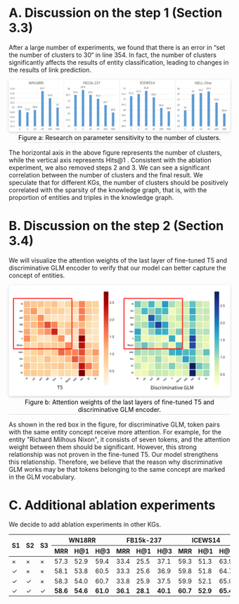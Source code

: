 # A.  Discussion on the step 1 (Section 3.3)

After a large number of experiments, we found that there is an error in “set the number of clusters to 30“ in line 354. In fact, the number of clusters significantly affects the results of entity classification, leading to changes in the results of link prediction.

<center>    <img style="border-radius: 0.3125em;    box-shadow: 0 2px 4px 0 rgba(34,36,38,.12),0 2px 10px 0 rgba(34,36,38,.08);"     src="img/cluster_ab.png">    <br>    <div style="color:orange; border-bottom: 1px solid #d9d9d9;    display: inline-block;    color: #000;    padding: 2px;">Figure a: Research on parameter sensitivity to the number of clusters. </div> </center>

The horizontal axis in the above figure represents the number of clusters, while the vertical axis represents Hits@1 . Consistent with the ablation experiment, we also removed steps 2 and 3. We can see a significant correlation between the number of clusters and the final result. We speculate that for different KGs, the number of clusters should be positively correlated with the sparsity of the knowledge graph, that is, with the proportion of entities and triples in the knowledge graph.

# B. Discussion on the step 2 (Section 3.4)

We will visualize the attention weights of the last layer of fine-tuned T5 and discriminative GLM encoder to verify that our model can better capture the concept of entities.

<center>    <img style="border-radius: 0.3125em;    box-shadow: 0 2px 4px 0 rgba(34,36,38,.12),0 2px 10px 0 rgba(34,36,38,.08);"     src="img/DT5.png">    <br>    <div style="color:orange; border-bottom: 1px solid #d9d9d9;    display: inline-block;    color: #000;    padding: 2px;">Figure b: Attention weights of the last layers of fine-tuned T5 and discriminative GLM encoder. </div> </center>

As shown in the red box in the figure, for discriminative GLM, token pairs with the same entity concept receive more attention. For example, for the entity "Richard Milhous Nixon", it consists of seven tokens, and the attention weight between them should be significant. However, this strong relationship was not proven in the fine-tuned T5. Our model strengthens this relationship. Therefore, we believe that the reason why discriminative GLM works may be that tokens belonging to the same concept are marked in the GLM vocabulary.

# C. Additional ablation experiments

We decide to add ablation experiments in other KGs.

<table class="tg">
<thead>
  <tr>
    <th class="tg-c3ow" rowspan="2">S1</th>
    <th class="tg-c3ow" rowspan="2">S2</th>
    <th class="tg-c3ow" rowspan="2">S3</th>
    <th class="tg-c3ow" colspan="3">WN18RR</th>
    <th class="tg-c3ow" colspan="3">FB15k-237</th>
    <th class="tg-c3ow" colspan="3">ICEWS14</th>
  </tr>
  <tr>
    <th class="tg-c3ow">MRR</th>
    <th class="tg-c3ow">H@1</th>
    <th class="tg-c3ow">H@3</th>
    <th class="tg-c3ow">MRR</th>
    <th class="tg-c3ow">H@1</th>
    <th class="tg-c3ow">H@3</th>
    <th class="tg-c3ow">MRR</th>
    <th class="tg-c3ow">H@1</th>
    <th class="tg-c3ow">H@3</th>
  </tr>
</thead>
<tbody>
  <tr>
    <td class="tg-c3ow">&times;</td>
    <td class="tg-c3ow">&times;</td>
    <td class="tg-c3ow">&times;</td>
    <td class="tg-c3ow">57.3</td>
    <td class="tg-c3ow">52.9</td>
    <td class="tg-c3ow">59.4</td>
    <td class="tg-c3ow">33.4</td>
    <td class="tg-c3ow">25.5</td>
    <td class="tg-c3ow">37.1</td>
    <td class="tg-c3ow">59.3</td>
    <td class="tg-c3ow">51.3</td>
    <td class="tg-c3ow">63.9</td>
  </tr>
  <tr>
    <td class="tg-c3ow">&#x2713;</h3></td>
    <td class="tg-c3ow">&times;</td>
    <td class="tg-c3ow">&times;</td>
    <td class="tg-c3ow">58.1</td>
    <td class="tg-c3ow">53.8</td>
    <td class="tg-c3ow">60.5</td>
    <td class="tg-c3ow">33.3</td>
    <td class="tg-c3ow">25.6</td>
    <td class="tg-c3ow">36.9</td>
    <td class="tg-c3ow">59.8</td>
    <td class="tg-c3ow">51.8</td>
    <td class="tg-c3ow">64.7</td>
  </tr>
  <tr>
    <td class="tg-c3ow">&#x2713;</h3></td>
    <td class="tg-c3ow">&#x2713;</h3></td>
    <td class="tg-c3ow">&times;</td>
    <td class="tg-c3ow">58.3</td>
    <td class="tg-c3ow">54.0</td>
    <td class="tg-c3ow">60.7</td>
    <td class="tg-c3ow">33.8</td>
    <td class="tg-c3ow">25.9</td>
    <td class="tg-c3ow">37.5</td>
    <td class="tg-c3ow">59.9</td>
    <td class="tg-c3ow">52.1</td>
    <td class="tg-c3ow">65.0</td>
  </tr>
  <tr>
    <td class="tg-c3ow">&#x2713;</h3></td>
    <td class="tg-c3ow">&#x2713;</h3></td>
    <td class="tg-c3ow">&#x2713;</h3></td>
    <td class="tg-c3ow"><span style="font-weight:bold">58.6</span></td>
    <td class="tg-c3ow"><span style="font-weight:bold">54.6</span></td>
    <td class="tg-c3ow"><span style="font-weight:bold">61.0</span></td>
    <td class="tg-c3ow"><span style="font-weight:bold">36.1</span></td>
    <td class="tg-c3ow"><span style="font-weight:bold">28.1</span></td>
    <td class="tg-c3ow"><span style="font-weight:bold">40.1</span></td>
    <td class="tg-c3ow"><span style="font-weight:bold">60.7</span></td>
    <td class="tg-c3ow"><span style="font-weight:bold">52.9</span></td>
    <td class="tg-c3ow"><span style="font-weight:bold">65.4</span></td>
  </tr>
</tbody>
</table>

<br/>
<br/><br/><br/><br/><br/><br/><br/><br/><br/><br/><br/><br/>

